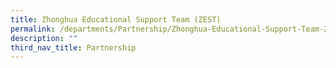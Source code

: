 ```yaml
---
title: Zhonghua Educational Support Team (ZEST)
permalink: /departments/Partnership/Zhonghua-Educational-Support-Team-ZEST/
description: ""
third_nav_title: Partnership
---
```

